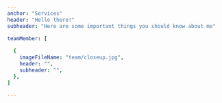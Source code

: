```yaml
---
anchor: "Services"
header: "Hello there!"
subheader: "Here are some important things you should know about me"

teamMember: [
 
  {
    imageFileName: "team/closeup.jpg",
    header: "",
    subheader: "",
  },
]

---
```

